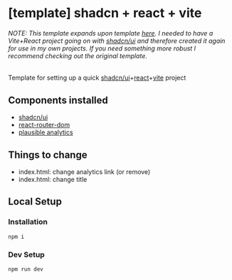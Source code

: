 # [template] shadcn + react + vite

###### NOTE: This template expands upon template [here](https://github.com/fresh-app/fresh-vite-app-react-ts). I needed to have a Vite+React project going on with [shadcn/ui](https://ui.shadcn.com) and therefore created it again for use in my own projects. If you need something more robust I recommend checking out the original template.

Template for setting up a quick [shadcn/ui](https://ui.shadcn.com)+[react](https://react.dev/)+[vite](https://vitejs.dev/) project

## Components installed
- [shadcn/ui](https://ui.shadcn.com)
- [react-router-dom](https://reactrouter.com/en/main)
- [plausible analytics](https://plausible.io)

## Things to change
- index.html: change analytics link (or remove)
- index.html: change title

## Local Setup
### Installation
```
npm i
```
### Dev Setup
```
npm run dev
```